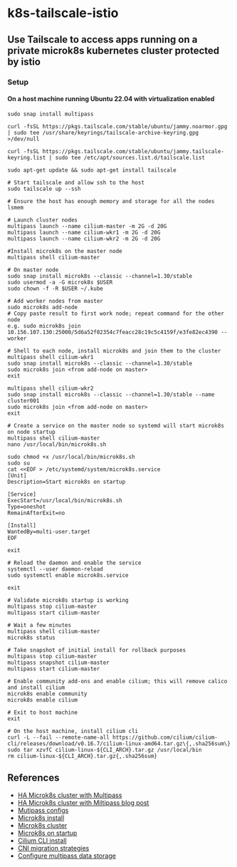 # k8s-tailscale-istio
Use Tailscale to access apps running on a private microk8s kubernetes cluster protected by istio
-
### Setup
#### On a host machine running Ubuntu 22.04 with virtualization enabled

```
sudo snap install multipass

curl -fsSL https://pkgs.tailscale.com/stable/ubuntu/jammy.noarmor.gpg | sudo tee /usr/share/keyrings/tailscale-archive-keyring.gpg >/dev/null

curl -fsSL https://pkgs.tailscale.com/stable/ubuntu/jammy.tailscale-keyring.list | sudo tee /etc/apt/sources.list.d/tailscale.list

sudo apt-get update && sudo apt-get install tailscale

# Start tailscale and allow ssh to the host
sudo tailscale up --ssh

# Ensure the host has enough memory and storage for all the nodes 
lsmem

# Launch cluster nodes
multipass launch --name cilium-master -m 2G -d 20G
multipass launch --name cilium-wkr1 -m 2G -d 20G
multipass launch --name cilium-wkr2 -m 2G -d 20G

#Install microk8s on the master node
multipass shell cilium-master

# On master node
sudo snap install microk8s --classic --channel=1.30/stable
sudo usermod -a -G microk8s $USER
sudo chown -f -R $USER ~/.kube

# Add worker nodes from master
sudo microk8s add-node
# Copy paste result to first work node; repeat command for the other node
e.g. sudo microk8s join 10.156.107.130:25000/5d6a52f02354c7feacc28c19c5c4159f/e3fe82ec4390 --worker

# Shell to each node, install microk8s and join them to the cluster
multipass shell cilium-wkr1
sudo snap install microk8s --classic --channel=1.30/stable
sudo microk8s join <from add-node on master>
exit

multipass shell cilium-wkr2
sudo snap install microk8s --classic --channel=1.30/stable --name cluster001
sudo microk8s join <from add-node on master>
exit

# Create a service on the master node so systemd will start microk8s on node startup
multipass shell cilium-master
nano /usr/local/bin/microk8s.sh

sudo chmod +x /usr/local/bin/microk8s.sh
sudo su
cat <<EOF > /etc/systemd/system/microk8s.service
[Unit]
Description=Start microk8s on startup

[Service]
ExecStart=/usr/local/bin/microk8s.sh
Type=oneshot
RemainAfterExit=no 

[Install]
WantedBy=multi-user.target
EOF

exit

# Reload the daemon and enable the service
systemctl --user daemon-reload
sudo systemctl enable microk8s.service

exit

# Validate microk8s startup is working
multipass stop cilium-master
multipass start cilium-master

# Wait a few minutes
multipass shell cilium-master
microk8s status

# Take snapshot of initial install for rollback purposes
multipass stop cilium-master
multipass snapshot cilium-master
multipass start cilium-master

# Enable community add-ons and enable cilium; this will remove calico and install cilium
microk8s enable community
microk8s enable cilium

# Exit to host machine
exit

# On the host machine, install cilium cli
curl -L --fail --remote-name-all https://github.com/cilium/cilium-cli/releases/download/v0.16.7/cilium-linux-amd64.tar.gz\{,.sha256sum\} 
sudo tar xzvfC cilium-linux-${CLI_ARCH}.tar.gz /usr/local/bin
rm cilium-linux-${CLI_ARCH}.tar.gz{,.sha256sum}

```

References  
- 
- [HA Microk8s cluster with Multipass](https://ubuntu.com/tutorials/getting-started-with-kubernetes-ha#2-install-multipass)
- [HA Microk8s cluster with Miltipass blog post](https://pancho.dev/posts/multipass-microk8s-cluster/)  
- [Mutipass configs](https://multipass.run/docs/create-an-instance#heading--create-an-instance-with-custom-cpu-number-disk-and-ram)
- [Microk8s install](https://microk8s.io/docs/getting-started) 
- [Microk8s cluster](https://microk8s.io/docs/clustering)   
- [Microk8s on startup](https://askubuntu.com/questions/814/how-to-run-scripts-on-start-up) 
- [Cilium CLI install](https://docs.cilium.io/en/stable/gettingstarted/k8s-install-default/)
- [CNI migration strategies](https://samsungads.ca/engineering-blog/live-migrating-production-clusters-from-calico-to-cilium/)
- [Configure multipass data storage](https://multipass.run/docs/configure-multipass-storage)